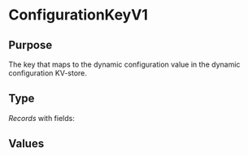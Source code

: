 # ConfigurationKeyV1

## Purpose

<!-- ANCHOR: purpose -->
The key that maps to the dynamic configuration value in the dynamic configuration KV-store.
<!-- ANCHOR_END: purpose -->

## Type

<!-- ANCHOR: type -->
<div class="type">

*Records* with fields:

</div>
<!-- ANCHOR_END: type -->

## Values

